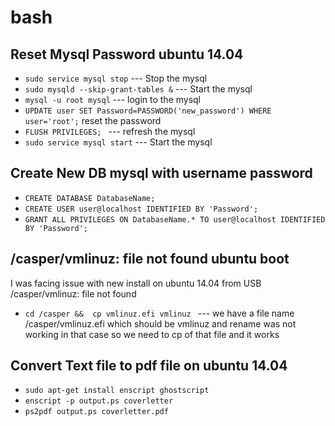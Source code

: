 # bash
## Reset Mysql Password ubuntu 14.04

* `sudo service mysql stop` --- Stop the mysql
* `sudo mysqld --skip-grant-tables &` --- Start the mysql 
* `mysql -u root mysql` --- login to the mysql
* `UPDATE user SET Password=PASSWORD('new_password') WHERE user='root';` reset the password
* `FLUSH PRIVILEGES; ` --- refresh the mysql 
* `sudo service mysql start` --- Start the mysql

## Create New DB mysql with username password

* `CREATE DATABASE DatabaseName;`
* `CREATE USER user@localhost IDENTIFIED BY 'Password';`
* `GRANT ALL PRIVILEGES ON DatabaseName.* TO user@localhost IDENTIFIED BY 'Password';`

## /casper/vmlinuz: file not found ubuntu boot

I was facing issue with new install on ubuntu 14.04 from USB /casper/vmlinuz: file not found
* `cd /casper &&  cp vmlinuz.efi vmlinuz ` --- we have a file name /casper/vmlinuz.efi which should be vmlinuz and rename was not working in that case so we need to cp of that file and it works

## Convert Text file to pdf file on ubuntu 14.04

*  `sudo apt-get install enscript ghostscript` 
*  `enscript -p output.ps coverletter`
*  `ps2pdf output.ps coverletter.pdf`

